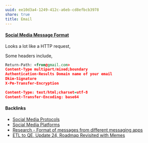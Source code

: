```yaml
---
uuid: ee10d3a4-1249-412c-a6eb-cd8efbcb3978
share: true
title: Email
---
```

#### [Social Media Message Format](../ea6dd9c4-c148-4631-af5f-63ffe73fceb3)

Looks a lot like a HTTP request,

Some headers include,

``` xml
Return-Path: <from@gmail.com>
Content-Type multipart/mixed;boundary
Authentication-Results Domain name of your email
Dkim-Signature
X-Pm-Transfer-Encryption

Content-Type: text/html;charset=utf-8
Content-Transfer-Encoding: base64

```

#### Backlinks

* [Social Media Protocols](/37e87601-6401-4560-95ba-13e732de1ce4)
* [Social Media Platforms](/5e30f762-9b65-479a-9d72-e84a5d9e12da)
* [Research - Format of messages from different messaging apps](/6af8ae27-bf2e-4228-aaba-d28f82f4e329)
* [ETL to QE, Update 24, Roadmap Revisited with Memes](/89c90b4a-2065-4b58-93eb-107794ed8671)